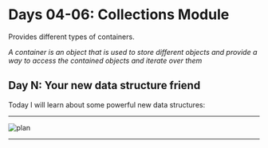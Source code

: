 # Days 04-06: Collections Module

Provides different types of containers.

*A container is an object that is used to store different objects and provide a way to access the contained objects and iterate over them*

## Day N: Your new data structure friend

Today I will learn about some powerful new data structures: 

---
![plan](https://data-flair.training/blogs/wp-content/uploads/sites/2/2018/02/Collections-Module-01.jpg)

---

 